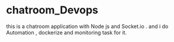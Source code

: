 # chatroom_Devops
this is a chatroom application with Node js and Socket.io . and i do Automation , dockerize and monitoring task for it.
